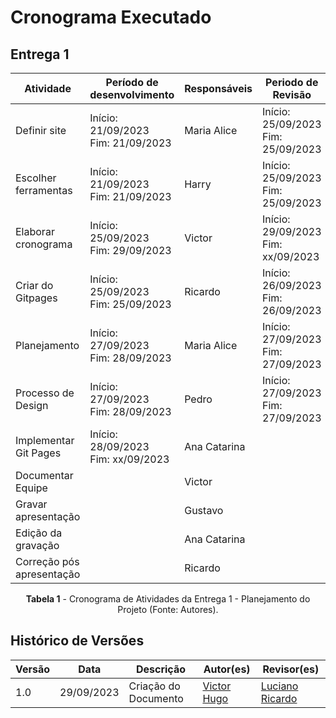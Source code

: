 # Cronograma Executado


## Entrega 1
<center>

| Atividade                 | Período de desenvolvimento             | Responsáveis | Periodo de Revisão                     | Revisores   |
| ------------------------- | -------------------------------------- | ------------ | -------------------------------------- | ----------- |
| Definir site              | Início: 21/09/2023 <br>Fim: 21/09/2023 | Maria Alice  | Início: 25/09/2023 <br>Fim: 25/09/2023 | Victor      |
| Escolher ferramentas      | Início: 21/09/2023 <br>Fim: 21/09/2023 | Harry        | Início: 25/09/2023 <br>Fim: 25/09/2023 | Ricardo     |
| Elaborar cronograma       | Início: 25/09/2023 <br>Fim: 29/09/2023 | Victor       | Início: 29/09/2023 <br>Fim: xx/09/2023 | Ana Catarina|
| Criar do Gitpages         | Início: 25/09/2023 <br>Fim: 25/09/2023 | Ricardo      | Início: 26/09/2023 <br>Fim: 26/09/2023 | Maria Alice |
| Planejamento              | Início: 27/09/2023 <br>Fim: 28/09/2023 | Maria Alice  | Início: 27/09/2023 <br>Fim: 27/09/2023 | Gustavo     |
| Processo de Design        | Início: 27/09/2023 <br>Fim: 28/09/2023 | Pedro        | Início: 27/09/2023 <br>Fim: 27/09/2023 | Harry       |
| Implementar Git Pages     | Início: 28/09/2023 <br>Fim: xx/09/2023 | Ana Catarina |                                        | Pedro       |
| Documentar Equipe         |                                        | Victor       |                                        | Maria Alice |
| Gravar apresentação       |                                        | Gustavo      |                                        | Harry       |
| Edição da gravação        |                                        | Ana Catarina |                                        | Victor      |
| Correção pós apresentação |                                        | Ricardo      |                                        | Pedro       |

**Tabela 1** - Cronograma de Atividades da Entrega 1 - Planejamento do Projeto (Fonte: Autores).

</center>



## Histórico de Versões

| Versão |    Data    | Descrição                                                                | Autor(es)                                                                                           | Revisor(es)                                     |
| ------ | :--------: | ------------------------------------------------------------------------ | --------------------------------------------------------------------------------------------------- | ----------------------------------------------- |
| 1.0    | 29/09/2023 | Criação do Documento| [Victor Hugo](https://github.com/ViictorHugoo)|[Luciano Ricardo](https://github.com/l-ricardo)|
